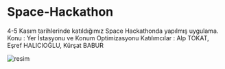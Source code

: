# Space-Hackathon
4-5 Kasım tarihlerinde katıldığımız Space Hackathonda yapılmış uygulama.
Konu : Yer İstasyonu ve Konum Optimizasyonu
Katılımcılar : Alp TOKAT, Eşref HALICIOĞLU, Kürşat BABUR

![resim](https://user-images.githubusercontent.com/66494923/200383056-e27fcc1a-f349-418e-962a-49730fa94ae6.png)

